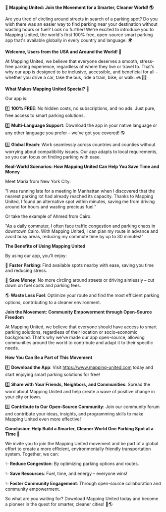 **🚀 Mapping United: Join the Movement for a Smarter, Cleaner World! 🌎**

Are you tired of circling around streets in search of a parking spot? Do you wish there was an easier way to find parking near your destination without wasting hours or fuel? Look no further! We're excited to introduce you to Mapping United, the world's first 100% free, open-source smart parking app that's available globally in every country and language. 🌍

**Welcome, Users from the USA and Around the World! 👋**

At Mapping United, we believe that everyone deserves a smooth, stress-free parking experience, regardless of where they live or travel to. That's why our app is designed to be inclusive, accessible, and beneficial for all – whether you drive a car, take the bus, ride a train, bike, or walk. 🚲🚌🚂

**What Makes Mapping United Special? 🤔**

Our app is:

1️⃣ **100% FREE**: No hidden costs, no subscriptions, and no ads. Just pure, free access to smart parking solutions.

2️⃣ **Multi-Language Support**: Download the app in your native language or any other language you prefer – we've got you covered! 🌎

3️⃣ **Global Reach**: Work seamlessly across countries and counties without worrying about compatibility issues. Our app adapts to local requirements, so you can focus on finding parking with ease.

**Real-World Scenarios: How Mapping United Can Help You Save Time and Money**

Meet Maria from New York City:

"I was running late for a meeting in Manhattan when I discovered that the nearest parking lot had already reached its capacity. Thanks to Mapping United, I found an alternative spot within minutes, saving me from driving around for hours and wasting precious fuel."

Or take the example of Ahmed from Cairo:

"As a daily commuter, I often face traffic congestion and parking chaos in downtown Cairo. With Mapping United, I can plan my route in advance and avoid busy areas, reducing my commute time by up to 30 minutes!"

**The Benefits of Using Mapping United**

By using our app, you'll enjoy:

🚀 **Faster Parking**: Find available spots nearby with ease, saving you time and reducing stress.

💸 **Save Money**: No more circling around streets or driving aimlessly – cut down on fuel costs and parking fees.

🌎 **Waste Less Fuel**: Optimize your route and find the most efficient parking options, contributing to a cleaner environment.

**Join the Movement: Community Empowerment through Open-Source Freedom**

At Mapping United, we believe that everyone should have access to smart parking solutions, regardless of their location or socio-economic background. That's why we've made our app open-source, allowing communities around the world to contribute and adapt it to their specific needs.

**How You Can Be a Part of This Movement**

1️⃣ **Download the App**: Visit https://www.mapping-united.com today and start enjoying smart parking solutions for free!

2️⃣ **Share with Your Friends, Neighbors, and Communities**: Spread the word about Mapping United and help create a wave of positive change in your city or town.

3️⃣ **Contribute to Our Open-Source Community**: Join our community forum and contribute your ideas, insights, and programming skills to make Mapping United even more effective!

**Conclusion: Help Build a Smarter, Cleaner World One Parking Spot at a Time 🌟**

We invite you to join the Mapping United movement and be part of a global effort to create a more efficient, environmentally friendly transportation system. Together, we can:

✨ **Reduce Congestion**: By optimizing parking options and routes.

✨ **Save Resources**: Fuel, time, and energy – everyone wins!

✨ **Foster Community Engagement**: Through open-source collaboration and community empowerment.

So what are you waiting for? Download Mapping United today and become a pioneer in the quest for smarter, cleaner cities! 🚀🌎
